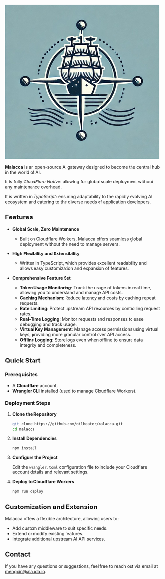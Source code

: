 ![Malacca Logo](./docs/malacca.jpg)

**Malacca** is an open-source AI gateway designed to become the central hub in the world of AI.

It is fully *CloudFlare Native*: allowing for global scale deployment without any maintenance overhead.

It is written in *TypeScript*: ensuring adaptability to the rapidly evolving AI ecosystem and catering to the diverse needs of application developers.

## Features

- **Global Scale, Zero Maintenance**
  - Built on Cloudflare Workers, Malacca offers seamless global deployment without the need to manage servers.
  
- **High Flexibility and Extensibility**
  - Written in TypeScript, which provides excellent readability and allows easy customization and expansion of features.
  
- **Comprehensive Feature Set**
  - **Token Usage Monitoring**: Track the usage of tokens in real time, allowing you to understand and manage API costs.
  - **Caching Mechanism**: Reduce latency and costs by caching repeat requests.
  - **Rate Limiting**: Protect upstream API resources by controlling request rates.
  - **Real-Time Logging**: Monitor requests and responses to ease debugging and track usage.
  - **Virtual Key Management**: Manage access permissions using virtual keys, providing more granular control over API access.
  - **Offline Logging**: Store logs even when offline to ensure data integrity and completeness.

## Quick Start

### Prerequisites

- A **Cloudflare** account.
- **Wrangler CLI** installed (used to manage Cloudflare Workers).

### Deployment Steps

1. **Clone the Repository**

   ```bash
   git clone https://github.com/oilbeater/malacca.git
   cd malacca
   ```

2. **Install Dependencies**

   ```bash
   npm install
   ```

3. **Configure the Project**

   Edit the `wrangler.toml` configuration file to include your Cloudflare account details and relevant settings.

4. **Deploy to Cloudflare Workers**

   ```bash
   npm run deploy
   ```

## Customization and Extension

Malacca offers a flexible architecture, allowing users to:

- Add custom middleware to suit specific needs.
- Extend or modify existing features.
- Integrate additional upstream AI API services.

## Contact

If you have any questions or suggestions, feel free to reach out via email at [mengxin@alauda.io](mailto:mengxin@alauda.io).
